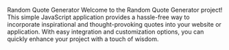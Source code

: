 Random Quote Generator
Welcome to the Random Quote Generator project! This simple JavaScript application provides a hassle-free way to incorporate inspirational and thought-provoking quotes into your website or application. With easy integration and customization options, you can quickly enhance your project with a touch of wisdom.
